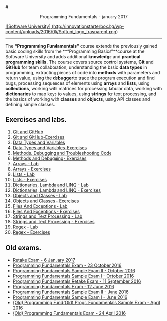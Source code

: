 #<p align="center"> Programming Fundamentals - january 2017<p>

<a href="https://softuni.bg/trainings/1509/programming-fundamentals-january-2017" rel="Programming-Fundamentals">![Software University]
(http://innovationstarterbox.bg/wp-content/uploads/2016/05/Softuni_logo_trasparent.png)</a>

---
The **“Programming Fundamentals”** course extends the previously gained basic coding skills from the **“Programming Basics”**course at the Software University and adds additional **knowledge** and **practical programming skills.**
The course covers source control systems, **Git** and **GitHub** for team collaboration, understanding the basic **data types** in programming, extracting pieces of code into **methods** with parameters and return value, using the **debugger**to trace the program execution and find bugs, processing sequences of elements using **arrays** and **lists**, using  **collections**, working with matrices for processing tabular data, working with **dictionaries** to map keys to values, using **strings** for text processing, and the basics of working with **classes** and **objects**, using API classes and defining simple classes. 


## Exercises and labs.
1. <a href="https://github.com/stefkavasileva/Programming-Fundamentals/tree/master/Homeworks%20and%20Labs/GitGitHubDebuggingSearching-Lab" > Git and GitHub </a> 
2. <a href="https://github.com/stefkavasileva/Programming-Fundamentals/tree/master/Homeworks%20and%20Labs/GitGitHubDebuggingSearching-Exercises" > Git and GitHub-Exercises</a> 
3. <a href="https://github.com/stefkavasileva/Programming-Fundamentals/tree/master/Homeworks%20and%20Labs/DataTypeAndVariables" > Data Types and Variables</a> 
4. <a href="https://github.com/stefkavasileva/Programming-Fundamentals/tree/master/Homeworks%20and%20Labs/DataTypesAndVariables-Exercises" > Data Types and Variables-Exercises</a> 
5. <a href="https://github.com/stefkavasileva/Programming-Fundamentals/tree/master/Homeworks%20and%20Labs/MethodsAndDebugging" > Methods. Debugging and Troubleshooting Code </a> 
6. <a href="https://github.com/stefkavasileva/Programming-Fundamentals/tree/master/Homeworks%20and%20Labs/MethodsAndDebuggingExcercises" > Methods and Debugging- Exercises</a>
7. <a href="https://github.com/stefkavasileva/Programming-Fundamentals/tree/master/Homeworks%20and%20Labs/Arrays"> Arrays - Lab </a>
8. <a href="https://github.com/stefkavasileva/Programming-Fundamentals/tree/master/Homeworks%20and%20Labs/Arrays-Exercises"> Arrays - Exercises </a>
9. <a href="https://github.com/stefkavasileva/Programming-Fundamentals/tree/master/Homeworks%20and%20Labs/Lists"> Lists - Lab </a>
10. <a href="https://github.com/stefkavasileva/Programming-Fundamentals/tree/master/Homeworks%20and%20Labs/ListsExercises"> Lists - Exercises </a>
11. <a href="https://github.com/stefkavasileva/Programming-Fundamentals/tree/master/Homeworks%20and%20Labs/DictionariesLambdaAndLINQ"> Dictionaries, Lambda and LINQ - Lab </a>
12. <a href="https://github.com/stefkavasileva/Programming-Fundamentals/tree/master/Homeworks%20and%20Labs/DictionariesLambdaAndLINQ-Exercises"> Dictionaries, Lambda and LINQ - Exercises </a>
13. <a href="https://github.com/stefkavasileva/Programming-Fundamentals/tree/master/Homeworks%20and%20Labs/ObjectsAndClasses"> Objects and Classes - Lab </a>
14. <a href="https://github.com/stefkavasileva/Programming-Fundamentals/tree/master/Homeworks%20and%20Labs/ObjectsAndClasses-Exercises"> Objects and Classes - Exercises </a>
15. <a href="https://github.com/stefkavasileva/Programming-Fundamentals/tree/master/Homeworks%20and%20Labs/FilesAndExceptionsLab"> Files And Exceptions - Lab </a>
16. <a href="https://github.com/stefkavasileva/Programming-Fundamentals/tree/master/Homeworks%20and%20Labs/FilesAndExceptionsExercises"> Files And Exceptions - Exercises </a>
17. <a href="https://github.com/stefkavasileva/Programming-Fundamentals/tree/master/Homeworks%20and%20Labs/Strings-Lab"> Strings and Text Processing - Lab </a> 
18. <a href="https://github.com/stefkavasileva/Programming-Fundamentals/tree/master/Homeworks%20and%20Labs/Strings-Exercises"> Strings and Text Processing - Exercises </a> 
19. <a href="https://github.com/stefkavasileva/Programming-Fundamentals/tree/master/Homeworks%20and%20Labs/Regex-Lab"> Regex - Lab </a>  
20. <a href="https://github.com/stefkavasileva/Programming-Fundamentals/tree/master/Homeworks%20and%20Labs/Regex-Exercises"> Regex - Exercises </a>  

## Old exams.

- <a href="https://github.com/stefkavasileva/Programming-Fundamentals/tree/master/OldExams/RetakeExam-6January2017"> Retake Exam - 6 January 2017 </a>
- <a href="https://github.com/stefkavasileva/Programming-Fundamentals/tree/master/OldExams/Exam-23October2016"> Programming Fundamentals Exam - 23 October 2016 </a>
- <a href="https://github.com/stefkavasileva/Programming-Fundamentals/tree/master/OldExams/SampleExamII-October2016"> Programming Fundamentals Sample Exam II - October 2016 <a/>
- <a href="https://github.com/stefkavasileva/Programming-Fundamentals/tree/master/OldExams/ExamI-October2016">Programming Fundamentals Sample Exam I - October 2016 </a>
- <a href="https://github.com/stefkavasileva/Programming-Fundamentals/tree/master/OldExams/RetakeExam-11September2016">Programming Fundamentals Retake Exam - 11 September 2016 </a>
- <a href="https://github.com/stefkavasileva/Programming-Fundamentals/tree/master/OldExams/Exam-12June2016"> Programming Fundamentals Exam - 12 June 2016 </a>
- <a href="https://github.com/stefkavasileva/Programming-Fundamentals/tree/master/OldExams/SampleExamII-June2016"> Programming Fundamentals Sample Exam II - June 2016</a>
- <a href="https://github.com/stefkavasileva/Programming-Fundamentals/tree/master/OldExams/SampleExamI-June2016"> Programming Fundamentals Sample Exam I - June 2016</a>
- <a href="https://github.com/stefkavasileva/Programming-Fundamentals/tree/master/OldExams/(Old)Exam-April2016" > (Old) Programming Fund(Old) Progr. Fundamentals Sample Exam - April 2016 </a> 
- <a href="https://github.com/stefkavasileva/Programming-Fundamentals/tree/master/OldExams/(Old)Exam-24April2016" > (Old) Programming Fundamentals Exam - 24 April 2016 </a> 





